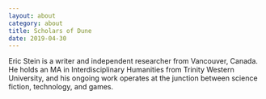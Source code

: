 ```yaml
---
layout: about
category: about
title: Scholars of Dune
date: 2019-04-30
---
```


Eric Stein is a writer and independent researcher from Vancouver, Canada. He holds an MA in Interdisciplinary Humanities from Trinity Western University, and his ongoing work operates at the junction between science fiction, technology, and games.
